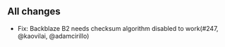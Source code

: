 ## All changes

- Fix: Backblaze B2 needs checksum algorithm disabled to work(#247, @kaovilai, @adamcirillo)